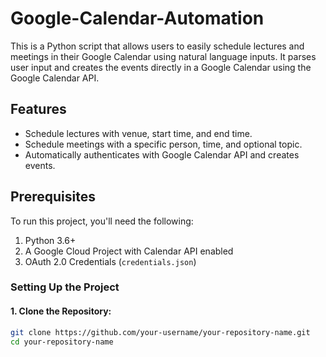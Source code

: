 # Google-Calendar-Automation
This is a Python script that allows users to easily schedule lectures and meetings in their Google Calendar using natural language inputs. It parses user input and creates the events directly in a Google Calendar using the Google Calendar API.

## Features
- Schedule lectures with venue, start time, and end time.
- Schedule meetings with a specific person, time, and optional topic.
- Automatically authenticates with Google Calendar API and creates events.

## Prerequisites
To run this project, you'll need the following:
1. Python 3.6+
2. A Google Cloud Project with Calendar API enabled
3. OAuth 2.0 Credentials (`credentials.json`)

### Setting Up the Project

#### 1. Clone the Repository:
```bash
git clone https://github.com/your-username/your-repository-name.git
cd your-repository-name
